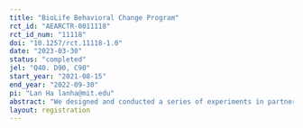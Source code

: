 ```yaml
---
title: "BioLife Behavioral Change Program"
rct_id: "AEARCTR-0011118"
rct_id_num: "11118"
doi: "10.1257/rct.11118-1.0"
date: "2023-03-30"
status: "completed"
jel: "Q40. D90, C90"
start_year: "2021-08-15"
end_year: "2022-09-30"
pi: "Lan Ha lanha@mit.edu"
abstract: "We designed and conducted a series of experiments in partnership with a large pharmaceutical company operating over 150 plasma donation centers, with the aim of promoting sustainable behaviors in the workplace.  Our study employed social norms to nudge employees towards reducing electricity and plastic consumption and increasing recycling. We randomly assigned participating centers to four groups of three treatment arms, with one pure control group. Each center was involved in one experiment only. The interventions involved five key elements, including intervention, tier board tracking, education, signage, and communication. For reducing electricity consumption, we focused on how long freezer doors remained open. To reduce plastic waste, we focused on dropped collection materials that must be discarded once they are dropped. Lastly, for recycling, we focused on uncollapsed cardboard waste and plastic contamination in recycling dumpsters. Through these interventions, we can measure the effectiveness of nudging and promoting sustainable behaviors in the workplace. Our study design can serve as a model for future research in similar contexts, shedding light on successful approaches to promoting sustainable practices in the workplace.  As such, our work will contribute to filling the gap in the current literature."
layout: registration
---
```


